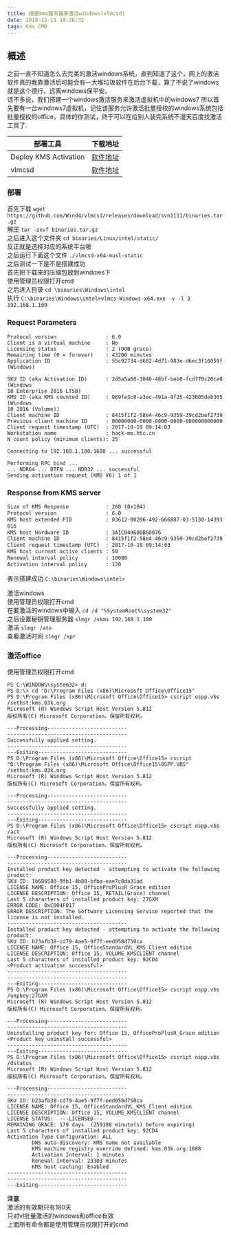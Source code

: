 ```yaml
---
title: 搭建kms服务器来激活windows(vlmcsd)
date: 2018-12-11 18:26:32
tags: Kms CMD
---
```



## 概述
之前一直不知道怎么去完美的激活windows系统，直到知道了这个，网上的激活软件真的我靠激活后可能会有一大堆垃圾软件在后台下载，算了不说了windows就是这个德行，远离windows保平安。  
话不多说，我们搭建一个windows激活服务来激活虚拟机中的windows7 所以首先要有一台windows7虚拟机，记住该服务允许激活批量授权的windows系统包括批量授权的office，具体的你测试，终于可以在给别人装完系统不漫天百度找激活工具了.

|部署工具|下载地址|
|---|----|
|Deploy KMS Activation|[软件地址](https://docs.microsoft.com/zh-cn/previous-versions/windows/it-pro/windows-server-2012-R2-and-2012/dn502531(v=ws.11))|
|vlmcsd |[软件地址](https://github.com/Wind4/vlmcsd)  



### 部署  
首先下载 `wget https://github.com/Wind4/vlmcsd/releases/download/svn1111/binaries.tar.gz`  
解压 `tar -zxvf binaries.tar.gz`  
之后进入这个文件夹  `cd binaries/Linux/intel/static/`  
反正就是选择对应的系统平台啦  
之后运行下面这个文件 `./vlmcsd-x64-musl-static`  
之后测试一下是不是搭建成功  
首先把下载来的压缩包放到windows下  
使用管理员权限打开cmd  
之后进入目录  `cd \binaries\Windows\intel`  
执行 `C:\binaries\Windows\intel>vlmcs-Windows-x64.exe -v -l 3 192.168.1.100`

### Request Parameters
```
Protocol version                : 6.0
Client is a virtual machine     : No
Licensing status                : 2 (OOB grace)
Remaining time (0 = forever)    : 43200 minutes
Application ID                  : 55c92734-d682-4d71-983e-d6ec3f16059f (Windows)

SKU ID (aka Activation ID)      : 2d5a5a60-3040-48bf-beb0-fcd770c20ce0 (Windows
10 Enterprise 2016 LTSB)
KMS ID (aka KMS counted ID)     : 969fe3c0-a3ec-491a-9f25-423605deb365 (Windows
10 2016 (Volume))
Client machine ID               : 8415f1f2-58e4-46c9-9359-39cd2bef2739
Previous client machine ID      : 00000000-0000-0000-0000-000000000000
Client request timestamp (UTC)  : 2017-10-19 09:14:03
Workstation name                : hack-me.htc.cn
N count policy (minimum clients): 25

Connecting to 192.168.1.100:1688 ... successful

Performing RPC bind ...
... NDR64 ... BTFN ... NDR32 ... successful
Sending activation request (KMS V6) 1 of 1
```


### Response from KMS server
``` bash
Size of KMS Response            : 260 (0x104)
Protocol version                : 6.0
KMS host extended PID           : 03612-00206-492-666887-03-5130-14393.0000-2482
016
KMS host Hardware ID            : 3A1C049600B60076
Client machine ID               : 8415f1f2-58e4-46c9-9359-39cd2bef2739
Client request timestamp (UTC)  : 2017-10-19 09:14:03
KMS host current active clients : 50
Renewal interval policy         : 10080
Activation interval policy      : 120
```

表示搭建成功 `C:\binaries\Windows\intel>`

激活windows  
使用管理员权限打开cmd  
在要激活的windows中输入 `cd /d "%SystemRoot%\system32"`  
之后设置秘钥管理服务器 `slmgr /skms 192.168.1.100`  
激活 `slmgr /ato`  
查看激活时间 `slmgr /xpr`

### 激活office
使用管理员权限打开cmd

```
PS C:\WINDOWS\system32> d:
PS D:\> cd "D:\Program Files (x86)\Microsoft Office\Office15"
PS D:\Program Files (x86)\Microsoft Office\Office15> cscript ospp.vbs /sethst:kms.03k.org
Microsoft (R) Windows Script Host Version 5.812
版权所有(C) Microsoft Corporation。保留所有权利。

---Processing--------------------------
---------------------------------------
Successfully applied setting.
---------------------------------------
---Exiting-----------------------------
PS D:\Program Files (x86)\Microsoft Office\Office15> cscript "D:\Program Files (x86)\Microsoft Office\Office15\OSPP.VBS" /sethst:kms.03k.org
Microsoft (R) Windows Script Host Version 5.812
版权所有(C) Microsoft Corporation。保留所有权利。

---Processing--------------------------
---------------------------------------
Successfully applied setting.
---------------------------------------
---Exiting-----------------------------
PS D:\Program Files (x86)\Microsoft Office\Office15> cscript ospp.vbs /act
Microsoft (R) Windows Script Host Version 5.812
版权所有(C) Microsoft Corporation。保留所有权利。

---Processing--------------------------
---------------------------------------
Installed product key detected - attempting to activate the following product:
SKU ID: 1b686580-9fb1-4b88-bfba-eae7c0da31ad
LICENSE NAME: Office 15, OfficeProPlusR_Grace edition
LICENSE DESCRIPTION: Office 15, RETAIL(Grace) channel
Last 5 characters of installed product key: 27GXM
ERROR CODE: 0xC004F017
ERROR DESCRIPTION: The Software Licensing Service reported that the license is not installed.
---------------------------------------
Installed product key detected - attempting to activate the following product:
SKU ID: b23afb38-cd79-4ae5-9f7f-eed058d750ca
LICENSE NAME: Office 15, OfficeStandardVL_KMS_Client edition
LICENSE DESCRIPTION: Office 15, VOLUME_KMSCLIENT channel
Last 5 characters of installed product key: 92CD4
<Product activation successful>
---------------------------------------
---------------------------------------
---Exiting-----------------------------
PS D:\Program Files (x86)\Microsoft Office\Office15> cscript ospp.vbs /unpkey:27GXM
Microsoft (R) Windows Script Host Version 5.812
版权所有(C) Microsoft Corporation。保留所有权利。

---Processing--------------------------
---------------------------------------
Uninstalling product key for: Office 15, OfficeProPlusR_Grace edition
<Product key uninstall successful>
---------------------------------------
---Exiting-----------------------------
PS D:\Program Files (x86)\Microsoft Office\Office15> cscript ospp.vbs /dstatus
Microsoft (R) Windows Script Host Version 5.812
版权所有(C) Microsoft Corporation。保留所有权利。

---Processing--------------------------
---------------------------------------
SKU ID: b23afb38-cd79-4ae5-9f7f-eed058d750ca
LICENSE NAME: Office 15, OfficeStandardVL_KMS_Client edition
LICENSE DESCRIPTION: Office 15, VOLUME_KMSCLIENT channel
LICENSE STATUS:  ---LICENSED---
REMAINING GRACE: 179 days  (259188 minute(s) before expiring)
Last 5 characters of installed product key: 92CD4
Activation Type Configuration: ALL
        DNS auto-discovery: KMS name not available
        KMS machine registry override defined: kms.03k.org:1688
        Activation Interval: 1 minutes
        Renewal Interval: 23303 minutes
        KMS host caching: Enabled
---------------------------------------
---------------------------------------
---Exiting-----------------------------
```

**注意**  
激活的有效期只有180天  
只对vl批量激活的windows和office有效  
上面所有命令都是使用管理员权限打开的cmd  